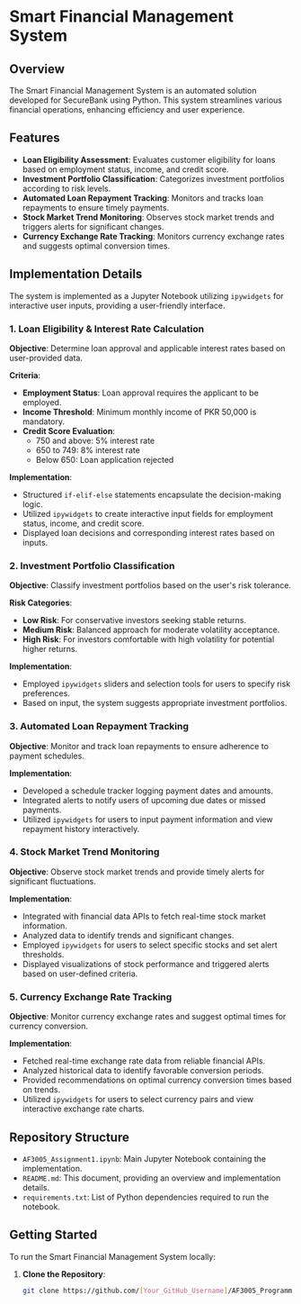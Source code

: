 # Smart Financial Management System

## Overview

The Smart Financial Management System is an automated solution developed for SecureBank using Python. This system streamlines various financial operations, enhancing efficiency and user experience.

## Features

- **Loan Eligibility Assessment**: Evaluates customer eligibility for loans based on employment status, income, and credit score.
- **Investment Portfolio Classification**: Categorizes investment portfolios according to risk levels.
- **Automated Loan Repayment Tracking**: Monitors and tracks loan repayments to ensure timely payments.
- **Stock Market Trend Monitoring**: Observes stock market trends and triggers alerts for significant changes.
- **Currency Exchange Rate Tracking**: Monitors currency exchange rates and suggests optimal conversion times.

## Implementation Details

The system is implemented as a Jupyter Notebook utilizing `ipywidgets` for interactive user inputs, providing a user-friendly interface.

### 1. Loan Eligibility & Interest Rate Calculation

**Objective**: Determine loan approval and applicable interest rates based on user-provided data.

**Criteria**:

- **Employment Status**: Loan approval requires the applicant to be employed.
- **Income Threshold**: Minimum monthly income of PKR 50,000 is mandatory.
- **Credit Score Evaluation**:
  - 750 and above: 5% interest rate
  - 650 to 749: 8% interest rate
  - Below 650: Loan application rejected

**Implementation**:

- Structured `if-elif-else` statements encapsulate the decision-making logic.
- Utilized `ipywidgets` to create interactive input fields for employment status, income, and credit score.
- Displayed loan decisions and corresponding interest rates based on inputs.

### 2. Investment Portfolio Classification

**Objective**: Classify investment portfolios based on the user's risk tolerance.

**Risk Categories**:

- **Low Risk**: For conservative investors seeking stable returns.
- **Medium Risk**: Balanced approach for moderate volatility acceptance.
- **High Risk**: For investors comfortable with high volatility for potential higher returns.

**Implementation**:

- Employed `ipywidgets` sliders and selection tools for users to specify risk preferences.
- Based on input, the system suggests appropriate investment portfolios.

### 3. Automated Loan Repayment Tracking

**Objective**: Monitor and track loan repayments to ensure adherence to payment schedules.

**Implementation**:

- Developed a schedule tracker logging payment dates and amounts.
- Integrated alerts to notify users of upcoming due dates or missed payments.
- Utilized `ipywidgets` for users to input payment information and view repayment history interactively.

### 4. Stock Market Trend Monitoring

**Objective**: Observe stock market trends and provide timely alerts for significant fluctuations.

**Implementation**:

- Integrated with financial data APIs to fetch real-time stock market information.
- Analyzed data to identify trends and significant changes.
- Employed `ipywidgets` for users to select specific stocks and set alert thresholds.
- Displayed visualizations of stock performance and triggered alerts based on user-defined criteria.

### 5. Currency Exchange Rate Tracking

**Objective**: Monitor currency exchange rates and suggest optimal times for currency conversion.

**Implementation**:

- Fetched real-time exchange rate data from reliable financial APIs.
- Analyzed historical data to identify favorable conversion periods.
- Provided recommendations on optimal currency conversion times based on trends.
- Utilized `ipywidgets` for users to select currency pairs and view interactive exchange rate charts.

## Repository Structure

- `AF3005_Assignment1.ipynb`: Main Jupyter Notebook containing the implementation.
- `README.md`: This document, providing an overview and implementation details.
- `requirements.txt`: List of Python dependencies required to run the notebook.

## Getting Started

To run the Smart Financial Management System locally:

1. **Clone the Repository**:

   ```bash
   git clone https://github.com/[Your_GitHub_Username]/AF3005_ProgrammingForFinance.git
